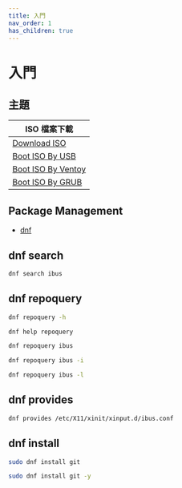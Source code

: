 ```yaml
---
title: 入門
nav_order: 1
has_children: true
---
```


# 入門


## 主題

| ISO 檔案下載 |
| --- |
| [Download ISO](https://samwhelp.github.io/note-about-fedora/read/start/download/download_iso.html) |
| [Boot ISO By USB](https://samwhelp.github.io/note-about-fedora/read/start/download/boot_iso_by_usb.html) |
| [Boot ISO By Ventoy](https://samwhelp.github.io/note-about-fedora/read/start/download/boot_iso_by_ventoy.html) |
| [Boot ISO By GRUB](https://samwhelp.github.io/note-about-fedora/read/start/download/boot_iso_by_grub.html) |


## Package Management

* [dnf](https://docs.fedoraproject.org/en-US/fedora/latest/system-administrators-guide/package-management/DNF/)


## dnf search

``` sh
dnf search ibus
```

## dnf repoquery

``` sh
dnf repoquery -h
```

``` sh
dnf help repoquery
```

``` sh
dnf repoquery ibus
```

``` sh
dnf repoquery ibus -i
```

``` sh
dnf repoquery ibus -l
```

## dnf provides

``` sh
dnf provides /etc/X11/xinit/xinput.d/ibus.conf
```

## dnf install

``` sh
sudo dnf install git
```

``` sh
sudo dnf install git -y
```
